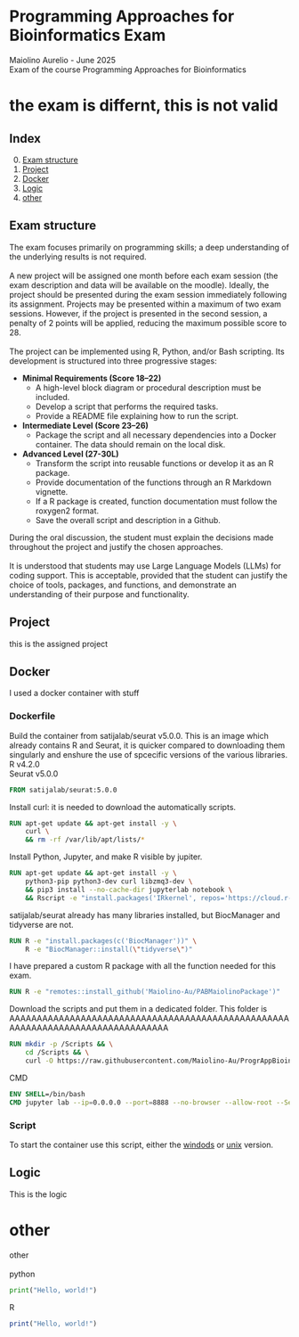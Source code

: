 # Programming Approaches for Bioinformatics Exam
Maiolino Aurelio - June 2025 \
Exam of the course Programming Approaches for Bioinformatics 
# the exam is differnt, this is not valid
## Index
0. [Exam structure](#exam-structure)
1. [Project](#project)
2. [Docker](#docker)
3. [Logic](#logic)
4. [other](#other)



   
## Exam structure
The exam focuses primarily on programming skills; a deep understanding of the underlying results is not required. \
\
A new project will be assigned one month before each exam session (the exam description and data will be available on the moodle). Ideally, the project should be presented during the exam session immediately following its assignment. Projects may be presented within a maximum of two exam sessions. However, if the project is presented in the second session, a penalty of 2 points will be applied, reducing the maximum possible score to 28. \
\
The project can be implemented using R, Python, and/or Bash scripting. Its development is structured into three progressive stages: 

- **Minimal Requirements (Score 18–22)**
  - A high-level block diagram or procedural description must be included.
  - Develop a script that performs the required tasks.
  - Provide a README file explaining how to run the script.
- **Intermediate Level (Score 23–26)**
  - Package the script and all necessary dependencies into a Docker container. The data should remain on the local disk.
- **Advanced Level (27-30L)**
  - Transform the script into reusable functions or develop it as an R package.
  - Provide documentation of the functions through an R Markdown vignette.
  - If a R package is created, function documentation must follow the roxygen2 format.
  - Save the overall script and description in a Github.

During the oral discussion, the student must explain the decisions made throughout the project and justify the chosen approaches.\
\
It is understood that students may use Large Language Models (LLMs) for coding support. This is acceptable, provided that the student can justify the choice of tools, packages, and functions, and demonstrate an understanding of their purpose and functionality.

## Project
this is the assigned project 

## Docker
I used a docker container with stuff

### Dockerfile
Build the container from satijalab/seurat v5.0.0. This is an image which already contains R and Seurat, it is quicker compared to downloading them singularly and enshure the use of spcecific versions of the various libraries. \
R v4.2.0 \
Seurat v5.0.0
```Dockerfile
FROM satijalab/seurat:5.0.0
```
Install curl: it is needed to download the automatically scripts. 
```Dockerfile
RUN apt-get update && apt-get install -y \
    curl \
    && rm -rf /var/lib/apt/lists/*
```
Install Python, Jupyter, and make R visible by jupiter.
```Dockerfile
RUN apt-get update && apt-get install -y \
    python3-pip python3-dev curl libzmq3-dev \
    && pip3 install --no-cache-dir jupyterlab notebook \
    && Rscript -e "install.packages('IRkernel', repos='https://cloud.r-project.org'); IRkernel::installspec(user = FALSE)"
```
satijalab/seurat already has many libraries installed, but BiocManager and tidyverse are not.
```Dockerfile
RUN R -e "install.packages(c('BiocManager'))" \
    R -e "BiocManager::install(\"tidyverse\")"
```
I have prepared a custom R package with all the function needed for this exam.
```Dockerfile
RUN R -e "remotes::install_github('Maiolino-Au/PABMaiolinoPackage')"
```
Download the scripts and put them in a dedicated folder. This folder is AAAAAAAAAAAAAAAAAAAAAAAAAAAAAAAAAAAAAAAAAAAAAAAAAAAAAAAAAAAAAAAAAAAAAAAAAAAAAAAA
```Dockerfile
RUN mkdir -p /Scripts && \
    cd /Scripts && \
    curl -O https://raw.githubusercontent.com/Maiolino-Au/ProgrAppBioinfo_Exam/main/Scripts/First.R
```
CMD
```Dockerfile
ENV SHELL=/bin/bash
CMD jupyter lab --ip=0.0.0.0 --port=8888 --no-browser --allow-root --ServerApp.allow_origin='*' --ServerApp.token=''
```


### Script
To start the container use this script, either the [windods](Docker_container/script_windows_maiolino_exam2025.cmd) or [unix](Docker_container/script_unix_maiolino_exam2025.sh) version.

## Logic
This is the logic

# other
other\
\
python
```python
print("Hello, world!")
```
R
```R
print("Hello, world!")
```


